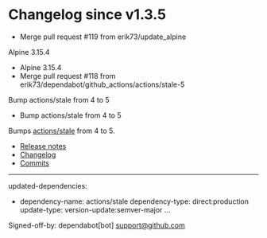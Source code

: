 # Changelog since v1.3.5
- Merge pull request #119 from erik73/update_alpine

Alpine 3.15.4 
- Alpine 3.15.4 
- Merge pull request #118 from erik73/dependabot/github_actions/actions/stale-5

Bump actions/stale from 4 to 5 
- Bump actions/stale from 4 to 5

Bumps [actions/stale](https://github.com/actions/stale) from 4 to 5.
- [Release notes](https://github.com/actions/stale/releases)
- [Changelog](https://github.com/actions/stale/blob/main/CHANGELOG.md)
- [Commits](https://github.com/actions/stale/compare/v4...v5)

---
updated-dependencies:
- dependency-name: actions/stale
  dependency-type: direct:production
  update-type: version-update:semver-major
...

Signed-off-by: dependabot[bot] <support@github.com> 
